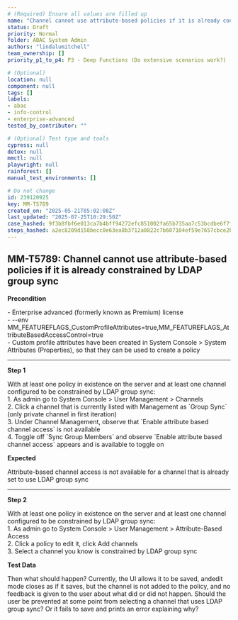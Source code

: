 ```yaml
---
# (Required) Ensure all values are filled up
name: "Channel cannot use attribute-based policies if it is already constrained by LDAP group sync"
status: Draft
priority: Normal
folder: ABAC System Admin
authors: "lindalumitchell"
team_ownership: []
priority_p1_to_p4: P3 - Deep Functions (Do extensive scenarios work?)

# (Optional)
location: null
component: null
tags: []
labels:
- abac
- info-control
- enterprise-advanced
tested_by_contributor: ""

# (Optional) Test type and tools
cypress: null
detox: null
mmctl: null
playwright: null
rainforest: []
manual_test_environments: []

# Do not change
id: 239120925
key: MM-T5789
created_on: "2025-05-21T05:02:08Z"
last_updated: "2025-07-25T10:29:50Z"
case_hashed: 9f3b8fbf6e013ca7b4bff94272efc851002fa65b735aa7c53bcdbe6f7f054417126516e8b96546885d6033d56402fd67
steps_hashed: a2ec8209d158becc0e63ea8b3712a0822c7b607104ef59e7657cbce2bf0d6d0a24e47cc42751d30f2f47c5eb8a0678d9
---
```


<!-- (Auto-generated) Based on frontmatter's "key" and "name" -->

## MM-T5789: Channel cannot use attribute-based policies if it is already constrained by LDAP group sync

**Precondition**

\- Enterprise advanced (formerly known as Premium) license\
\- --env MM\_FEATUREFLAGS\_CustomProfileAttributes=true,MM\_FEATUREFLAGS\_AttributeBasedAccessControl=true\
\- Custom profile attributes have been created in System Console > System ​Attributes (Properties), so that they can be used to create a policy

---

**Step 1**

With at least one policy in existence on the server and at least one channel configured to be constrained by LDAP group sync:\
1\. As admin go to System Console > User Management > Channels\
2\. Click a channel that is currently listed with Management as \`Group Sync\` (only private channel in first iteration)\
3\. Under Channel Management, observe that \`Enable attribute based channel access\` is not available\
4\. Toggle off \`Sync Group Members\` and ​observe \`Enable attribute based channel access\` appears and is available to ​toggle on

**Expected**

Attribute-based channel access is not available for a channel that is already set to use LDAP group sync

---

**Step 2**

With at least one policy in existence on the server and at least one channel configured to be constrained by LDAP group sync:\
1\. As admin go to System Console > User Management > Attribute-Based Access\
2\. Click a policy to edit it, click Add channels\
3\. Select a channel you know is constrained by LDAP group sync

**Test Data**

Then what should happen? Currently, the UI allows it to be saved, ​and ​edit mode closes as if it saves, but the channel is not added to the policy, and no feedback is given to the user about what did or did not happen. Should the user be prevented at some point from selecting a channel that ​uses ​LDAP group sync? Or ​it fails to save and prints an error explaining why?
